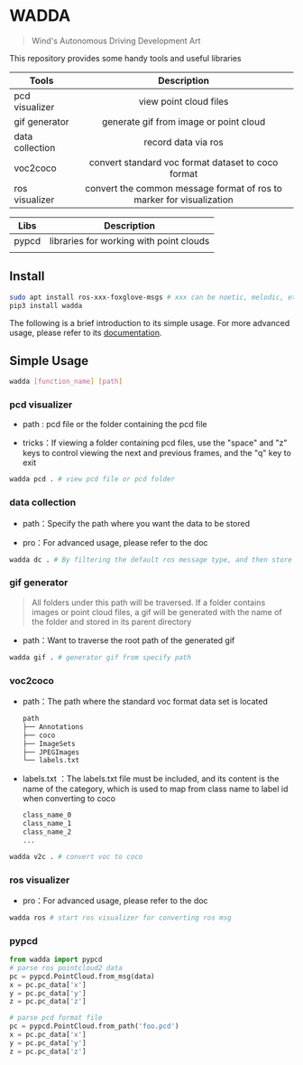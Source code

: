 # WADDA

> Wind's Autonomous Driving Development Art

This repository provides some handy tools and useful libraries

| Tools           | Description                                                          |
| --------------- |:--------------------------------------------------------------------:|
| pcd visualizer  | view point cloud files                                               |
| gif generator   | generate gif from image or point cloud                               |
| data collection | record data via ros                                                  |
| voc2coco        | convert standard voc format dataset to coco format                   |
| ros visualizer  | convert the common message format of ros to marker for visualization |

| Libs  | Description                             |
| ----- |:---------------------------------------:|
| pypcd | libraries for working with point clouds |
|       |                                         |

## Install

```bash
sudo apt install ros-xxx-foxglove-msgs # xxx can be noetic, melodic, etc.
pip3 install wadda
```

The following is a brief introduction to its simple usage. For more advanced usage, please refer to its [documentation](https://wadda.readthedocs.io/en/latest/).

## Simple Usage

```bash
wadda [function_name] [path]
```

### pcd visualizer

* path : pcd file or the folder containing the pcd file

* tricks：If viewing a folder containing pcd files, use the "space" and "z" keys to control viewing the next and previous frames, and the "q" key to exit

```bash
wadda pcd . # view pcd file or pcd folder
```

### data collection

* path：Specify the path where you want the data to be stored

* pro：For advanced usage, please refer to the doc

```bash
wadda dc . # By filtering the default ros message type, and then store the data
```

### gif generator

> All folders under this path will be traversed. If a folder contains images or point cloud files, a gif will be generated with the name of the folder and stored in its parent directory

* path：Want to traverse the root path of the generated gif

```bash
wadda gif . # generator gif from specify path
```

### voc2coco

* path：The path where the standard voc format data set is located
  
  ```bash
  path
  ├── Annotations
  ├── coco
  ├── ImageSets
  ├── JPEGImages
  └── labels.txt
  ```

* labels.txt ：The labels.txt file must be included, and its content is the name of the category, which is used to map from class name to label id when converting to coco
  
  ```txt
  class_name_0
  class_name_1
  class_name_2
  ...
  ```

```bash
wadda v2c . # convert voc to coco
```

### ros visualizer

* pro：For advanced usage, please refer to the doc

```bash
wadda ros # start ros visualizer for converting ros msg
```

### pypcd

```python
from wadda import pypcd
# parse ros pointcloud2 data
pc = pypcd.PointCloud.from_msg(data)
x = pc.pc_data['x']
y = pc.pc_data['y']
z = pc.pc_data['z']

# parse pcd format file
pc = pypcd.PointCloud.from_path('foo.pcd')
x = pc.pc_data['x']
y = pc.pc_data['y']
z = pc.pc_data['z']
```